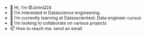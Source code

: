 - 👋 Hi, I’m @JohnQ24
- 👀 I’m interested in Datascience engineering.
- 🌱 I’m currently learning at Datasscientest: Data engineer cursus
- 💞️ I’m looking to collaborate on various projects
- 📫 How to reach me: send an email

<!---
JohnQ24/JohnQ24 is a ✨ special ✨ repository because its `README.md` (this file) appears on your GitHub profile.
You can click the Preview link to take a look at your changes.
--->
